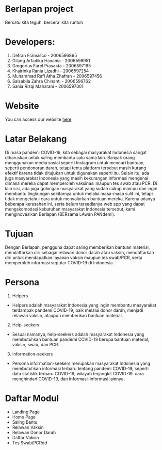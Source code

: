 # Berlapan project
Bersatu kita teguh, bercerai kita runtuh

# Developers:
1. Defran Fransisco - 2006596895
2. Gilang Arfadika Hanania - 2006596951
3. Gregorius Farel Prasasta - 2006597185
4. Khairinka Rania Lizadhi - 2006597254
5. Muhammad Rafi Atha Zhafran - 2006597456
6. Salsabila Zahra Chinanti - 2006596762
7. Sania Rizqi Maharani - 2006597001

# Website
You can access our website [here](https://berlapan.herokuapp.com/)

# Latar Belakang
Di masa pandemi COVID-19, kita sebagai masyarakat Indonesia sangat diharuskan untuk saling membantu satu sama lain. Banyak orang menggunakan media sosial seperti Instagram untuk mencari bantuan, seperti pendonoran darah, tetapi tentu platform tersebut masih kurang efektif karena tidak ditujukan untuk digunakan seperti itu. Selain itu, ada juga masyarakat Indonesia yang masih kekurangan informasi mengenai dimana mereka dapat memperoleh vaksinasi maupun tes swab atau PCR. Di lain sisi, ada juga golongan masyarakat yang sudah cukup mampu dan ingin membantu lingkungan sekitarnya untuk melalui masa-masa sulit ini, tetapi tidak mengetahui cara untuk menyalurkan bantuan mereka. Karena adanya beberapa keresahan ini, serta belum tersedianya web app yang dapat mengakomodasi kebutuhan masyarakat Indonesia tersebut, kami menginovasikan Berlapan (BERsama LAwan PANdemi).

# Tujuan
Dengan Berlapan, pengguna dapat saling memberikan bantuan material, mendaftarkan diri sebagai relawan donor darah atau vaksin, mendaftarkan diri untuk mendapatkan layanan vaksin maupun tes swab/PCR, serta memperoleh informasi seputar COVID-19 di Indonesia.

# Persona
1. Helpers
- Helpers adalah masyarakat Indonesia yang ingin membantu masyarakat terdampak pandemi COVID-19, baik melalui donor darah, menjadi relawan vaksin, ataupun memberikan bantuan material.
2. Help-seekers
- Sesuai namanya, help-seekers adalah masyarakat Indonesia yang membutuhkan bantuan pandemi COVID-19 berupa bantuan material, vaksin, swab, dan PCR.
3. Information-seekers
- Persona information-seekers merupakan masyarakat Indonesia yang membutuhkan informasi terbaru tentang pandemi COVID-19, seperti data statistik terbaru COVID-19, wilayah terjangkit COVID-19. cara menghindari COVID-19, dan informasi-informasi lainnya.

# Daftar Modul
- Landing Page
- Home Page
- Saling Bantu
- Relawan Vaksin
- Relawan Donor Darah
- Daftar Vaksin
- Tes Swab/PCRdd